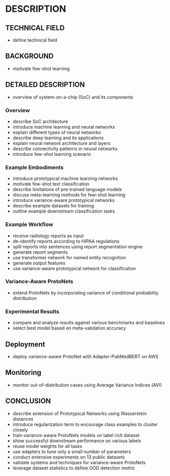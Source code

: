 # DESCRIPTION

## TECHNICAL FIELD

- define technical field

## BACKGROUND

- motivate few-shot learning

## DETAILED DESCRIPTION

- overview of system-on-a-chip (SoC) and its components

### Overview

- describe SoC architecture
- introduce machine learning and neural networks
- explain different types of neural networks
- describe deep learning and its applications
- explain neural network architecture and layers
- describe connectivity patterns in neural networks
- introduce few-shot learning scenario

### Example Embodiments

- introduce prototypical machine learning networks
- motivate few-shot text classification
- describe limitations of pre-trained language models
- discuss meta-learning methods for few-shot learning
- introduce variance-aware prototypical networks
- describe example datasets for training
- outline example downstream classification tasks

### Example Workflow

- receive radiology reports as input
- de-identify reports according to HIPAA regulations
- split reports into sentences using report segmentation engine
- generate report segments
- use transformer network for named entity recognition
- generate output features
- use variance-aware prototypical network for classification

### Variance-Aware ProtoNets

- extend ProtoNets by incorporating variance of conditional probability distribution

### Experimental Results

- compare and analyze results against various benchmarks and baselines
- select best model based on meta-validation accuracy

## Deployment

- deploy variance-aware ProtoNet with Adapter-PubMedBERT on AWS

## Monitoring

- monitor out-of-distribution cases using Average Variance Indices (AVI)

## CONCLUSION

- describe extension of Prototypical Networks using Wasserstein distances
- introduce regularization term to encourage class examples to cluster closely
- train variance-aware ProtoNets models on label rich dataset
- show successful downstream performance on various labels
- reuse model weights for all tasks
- use adapters to tune only a small number of parameters
- conduct extensive experiments on 13 public datasets
- validate systems and techniques for variance-aware ProtoNets
- leverage dataset statistics to define OOD detection metric

